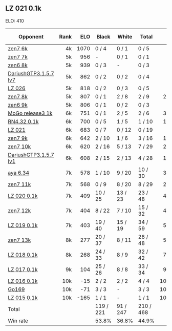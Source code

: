 ## LZ 021 0.1k ##

ELO: 410

Opponent | Rank | ELO | Black | White | Total | Win rate
---------|-----:|----:|-------|-------|-------|-------:
[zen7 6k](zen7%206k.md) | 4k | 1070 | 0 / 4 | 0 / 1 | 0 / 5 | 0.0%
[zen7 7k](zen7%207k.md) | 5k | 956 | - | 0 / 1 | 0 / 1 | 0.0%
[zen6 8k](zen6%208k.md) | 5k | 939 | 0 / 3 | - | 0 / 3 | 0.0%
[DariushGTP3.1.5.7 lv7](DariushGTP3.1.5.7%20lv7.md) | 5k | 862 | 0 / 2 | 0 / 2 | 0 / 4 | 0.0%
[LZ 026](LZ%20026.md) | 5k | 818 | 0 / 2 | 0 / 3 | 0 / 5 | 0.0%
[zen7 8k](zen7%208k.md) | 5k | 807 | 0 / 1 | 2 / 8 | 2 / 9 | 22.2%
[zen6 9k](zen6%209k.md) | 5k | 806 | 0 / 1 | 0 / 2 | 0 / 3 | 0.0%
[MoGo release3 1k](MoGo%20release3%201k.md) | 6k | 751 | 0 / 1 | 2 / 5 | 2 / 6 | 33.3%
[RN4.32 0.1k](RN4.32%200.1k.md) | 6k | 700 | 0 / 5 | 1 / 5 | 1 / 10 | 10.0%
[LZ 021](LZ%20021.md) | 6k | 683 | 0 / 7 | 0 / 12 | 0 / 19 | 0.0%
[zen7 9k](zen7%209k.md) | 6k | 642 | 2 / 10 | 1 / 6 | 3 / 16 | 18.8%
[zen7 10k](zen7%2010k.md) | 6k | 620 | 2 / 16 | 5 / 13 | 7 / 29 | 24.1%
[DariushGTP3.1.5.7 lv1](DariushGTP3.1.5.7%20lv1.md) | 6k | 608 | 2 / 15 | 2 / 13 | 4 / 28 | 14.3%
[aya 6.34](aya%206.34.md) | 7k | 578 | 1 / 10 | 9 / 20 | 10 / 30 | 33.3%
[zen7 11k](zen7%2011k.md) | 7k | 568 | 0 / 9 | 8 / 20 | 8 / 29 | 27.6%
[LZ 020 0.1k](LZ%20020%200.1k.md) | 7k | 409 | 10 / 25 | 13 / 23 | 23 / 48 | 47.9%
[zen7 12k](zen7%2012k.md) | 7k | 404 | 8 / 22 | 7 / 10 | 15 / 32 | 46.9%
[LZ 019 0.1k](LZ%20019%200.1k.md) | 7k | 403 | 19 / 40 | 15 / 19 | 34 / 59 | 57.6%
[zen7 13k](zen7%2013k.md) | 8k | 277 | 20 / 37 | 8 / 11 | 28 / 48 | 58.3%
[LZ 018 0.1k](LZ%20018%200.1k.md) | 8k | 268 | 24 / 33 | 8 / 9 | 32 / 42 | 76.2%
[LZ 017 0.1k](LZ%20017%200.1k.md) | 9k | 104 | 25 / 26 | 8 / 8 | 33 / 34 | 97.1%
[LZ 016 0.1k](LZ%20016%200.1k.md) | 10k | -15 | 2 / 2 | 2 / 2 | 4 / 4 | 100.0%
[Go169](Go169.md) | 10k | -71 | 3 / 3 | - | 3 / 3 | 100.0%
[LZ 015 0.1k](LZ%20015%200.1k.md) | 10k | -165 | 1 / 1 | - | 1 / 1 | 100.0%
Total | | | 119 / 221 | 91 / 247 | 210 / 468 | 
Win rate| | | 53.8% | 36.8% | 44.9% | 
